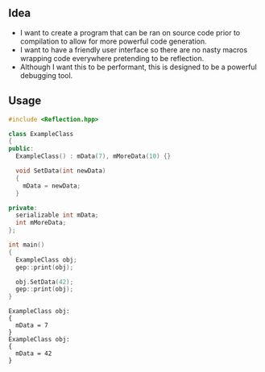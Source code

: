 ## Idea
- I want to create a program that can be ran on source code prior to compilation to allow for more powerful code generation.
- I want to have a friendly user interface so there are no nasty macros wrapping code everywhere pretending to be reflection.
- Although I want this to be performant, this is designed to be a powerful debugging tool.

## Usage
```cpp
#include <Reflection.hpp>

class ExampleClass
{
public:
  ExampleClass() : mData(7), mMoreData(10) {}

  void SetData(int newData)
  {
    mData = newData;
  }

private:
  serializable int mData;
  int mMoreData;
};

int main()
{
  ExampleClass obj;
  gep::print(obj);

  obj.SetData(42);
  gep::print(obj);
}
```
```
ExampleClass obj:
{
  mData = 7
}
ExampleClass obj:
{
  mData = 42
}
```
